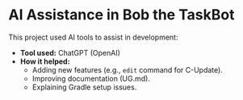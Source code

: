 # AI Assistance in Bob the TaskBot

This project used AI tools to assist in development:

- **Tool used:** ChatGPT (OpenAI)  
- **How it helped:**  
  - Adding new features (e.g., `edit` command for C-Update).  
  - Improving documentation (UG.md).  
  - Explaining Gradle setup issues.  
